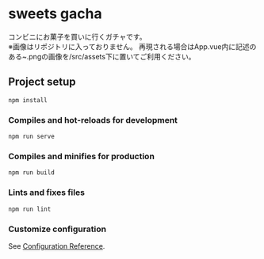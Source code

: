 # sweets gacha

コンビニにお菓子を買いに行くガチャです。<br>
※画像はリポジトリに入っておりません。
再現される場合はApp.vue内に記述のある~.pngの画像を/src/assets下に置いてご利用ください。

## Project setup
```
npm install
```

### Compiles and hot-reloads for development
```
npm run serve
```

### Compiles and minifies for production
```
npm run build
```

### Lints and fixes files
```
npm run lint
```

### Customize configuration
See [Configuration Reference](https://cli.vuejs.org/config/).
